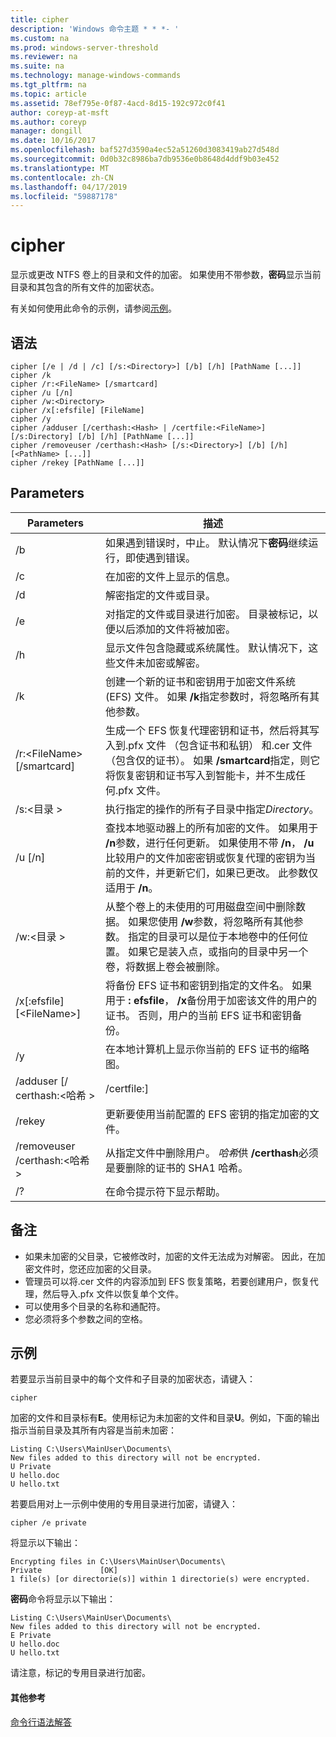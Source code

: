 ```yaml
---
title: cipher
description: 'Windows 命令主题 * * *- '
ms.custom: na
ms.prod: windows-server-threshold
ms.reviewer: na
ms.suite: na
ms.technology: manage-windows-commands
ms.tgt_pltfrm: na
ms.topic: article
ms.assetid: 78ef795e-0f87-4acd-8d15-192c972c0f41
author: coreyp-at-msft
ms.author: coreyp
manager: dongill
ms.date: 10/16/2017
ms.openlocfilehash: baf527d3590a4ec52a51260d3083419ab27d548d
ms.sourcegitcommit: 0d0b32c8986ba7db9536e0b8648d4ddf9b03e452
ms.translationtype: MT
ms.contentlocale: zh-CN
ms.lasthandoff: 04/17/2019
ms.locfileid: "59887178"
---
```

# <a name="cipher"></a>cipher



显示或更改 NTFS 卷上的目录和文件的加密。 如果使用不带参数，**密码**显示当前目录和其包含的所有文件的加密状态。

有关如何使用此命令的示例，请参阅[示例](#BKMK_examples)。

## <a name="syntax"></a>语法

```
cipher [/e | /d | /c] [/s:<Directory>] [/b] [/h] [PathName [...]]
cipher /k
cipher /r:<FileName> [/smartcard]
cipher /u [/n]
cipher /w:<Directory>
cipher /x[:efsfile] [FileName]
cipher /y
cipher /adduser [/certhash:<Hash> | /certfile:<FileName>] [/s:Directory] [/b] [/h] [PathName [...]]
cipher /removeuser /certhash:<Hash> [/s:<Directory>] [/b] [/h] [<PathName> [...]]
cipher /rekey [PathName [...]]
```

## <a name="parameters"></a>Parameters

|Parameters|描述|
|----------|-----------|
|/b|如果遇到错误时，中止。 默认情况下**密码**继续运行，即使遇到错误。|
|/c|在加密的文件上显示的信息。|
|/d|解密指定的文件或目录。|
|/e|对指定的文件或目录进行加密。 目录被标记，以便以后添加的文件将被加密。|
|/h|显示文件包含隐藏或系统属性。 默认情况下，这些文件未加密或解密。|
|/k|创建一个新的证书和密钥用于加密文件系统 (EFS) 文件。 如果 **/k**指定参数时，将忽略所有其他参数。|
|/r:\<FileName> [/smartcard]|生成一个 EFS 恢复代理密钥和证书，然后将其写入到.pfx 文件 （包含证书和私钥） 和.cer 文件 （包含仅的证书）。 如果 **/smartcard**指定，则它将恢复密钥和证书写入到智能卡，并不生成任何.pfx 文件。|
|/s:\<目录 >|执行指定的操作的所有子目录中指定*Directory*。|
|/u [/n]|查找本地驱动器上的所有加密的文件。 如果用于 **/n**参数，进行任何更新。 如果使用不带 **/n**， **/u**比较用户的文件加密密钥或恢复代理的密钥为当前的文件，并更新它们，如果已更改。 此参数仅适用于 **/n**。|
|/w:\<目录 >|从整个卷上的未使用的可用磁盘空间中删除数据。 如果您使用 **/w**参数，将忽略所有其他参数。 指定的目录可以是位于本地卷中的任何位置。 如果它是装入点，或指向的目录中另一个卷，将数据上卷会被删除。|
|/x[:efsfile] [\<FileName>]|将备份 EFS 证书和密钥到指定的文件名。 如果用于 **: efsfile**， **/x**备份用于加密该文件的用户的证书。 否则，用户的当前 EFS 证书和密钥备份。|
|/y|在本地计算机上显示你当前的 EFS 证书的缩略图。|
|/adduser [/ certhash:\<哈希 > | /certfile:<FileName>]|将用户添加到指定的加密文件。 如果用于 **/certhash**，**密码**搜索与指定的 SHA1 哈希的证书。 如果用于 **/certfile**，**密码**从指定的文件名中提取该证书。|
|/rekey|更新要使用当前配置的 EFS 密钥的指定加密的文件。|
|/removeuser /certhash:\<哈希 >|从指定文件中删除用户。 *哈希*供 **/certhash**必须是要删除的证书的 SHA1 哈希。|
|/?|在命令提示符下显示帮助。|

## <a name="remarks"></a>备注

-   如果未加密的父目录，它被修改时，加密的文件无法成为对解密。 因此，在加密文件时，您还应加密的父目录。
-   管理员可以将.cer 文件的内容添加到 EFS 恢复策略，若要创建用户，恢复代理，然后导入.pfx 文件以恢复单个文件。
-   可以使用多个目录的名称和通配符。
-   您必须将多个参数之间的空格。

## <a name="BKMK_examples"></a>示例

若要显示当前目录中的每个文件和子目录的加密状态，请键入：
```
cipher
```
加密的文件和目录标有**E**。使用标记为未加密的文件和目录**U**。例如，下面的输出指示当前目录及其所有内容是当前未加密：
```
Listing C:\Users\MainUser\Documents\
New files added to this directory will not be encrypted.
U Private
U hello.doc
U hello.txt
```
若要启用对上一示例中使用的专用目录进行加密，请键入：
```
cipher /e private
```
将显示以下输出：
```
Encrypting files in C:\Users\MainUser\Documents\
Private             [OK]
1 file(s) [or directorie(s)] within 1 directorie(s) were encrypted.
```
**密码**命令将显示以下输出：
```
Listing C:\Users\MainUser\Documents\
New files added to this directory will not be encrypted.
E Private
U hello.doc
U hello.txt
```
请注意，标记的专用目录进行加密。

#### <a name="additional-references"></a>其他参考

[命令行语法解答](command-line-syntax-key.md)